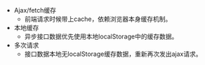 - Ajax/fetch缓存
    + 前端请求时候带上cache，依赖浏览器本身缓存机制。
- 本地缓存
    + 异步接口数据优先使用本地localStorage中的缓存数据。
- 多次请求
    + 接口数据本地无localStorage缓存数据，重新再次发出ajax请求。
